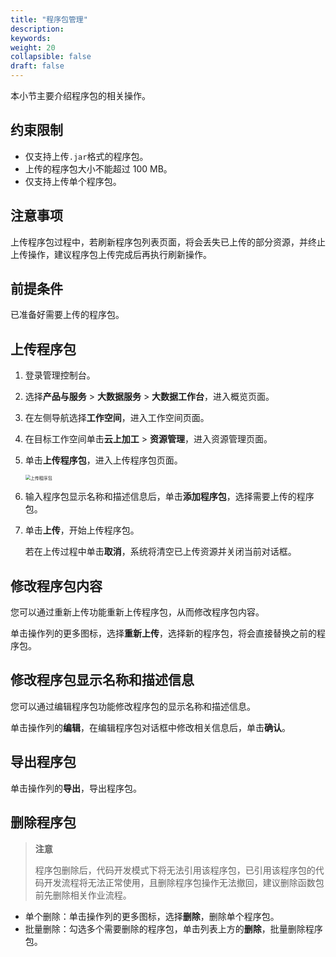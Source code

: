 ```yaml
---
title: "程序包管理"
description: 
keywords: 
weight: 20
collapsible: false
draft: false
---
```


本小节主要介绍程序包的相关操作。

## 约束限制

- 仅支持上传`.jar`格式的程序包。
- 上传的程序包大小不能超过 100 MB。
- 仅支持上传单个程序包。

## 注意事项

上传程序包过程中，若刷新程序包列表页面，将会丢失已上传的部分资源，并终止上传操作，建议程序包上传完成后再执行刷新操作。

## 前提条件

已准备好需要上传的程序包。

## 上传程序包

1. 登录管理控制台。
2. 选择**产品与服务** > **大数据服务** > **大数据工作台**，进入概览页面。
3. 在左侧导航选择**工作空间**，进入工作空间页面。
4. 在目标工作空间单击**云上加工** > **资源管理**，进入资源管理页面。
5. 单击**上传程序包**，进入上传程序包页面。
   
   <img src="/bigdata/dataplat/_images/upload_procedure.png" alt="上传程序包" style="zoom:50%;" />

6. 输入程序包显示名称和描述信息后，单击**添加程序包**，选择需要上传的程序包。
7. 单击**上传**，开始上传程序包。
   
   若在上传过程中单击**取消**，系统将清空已上传资源并关闭当前对话框。

## 修改程序包内容

您可以通过重新上传功能重新上传程序包，从而修改程序包内容。

单击操作列的更多图标，选择**重新上传**，选择新的程序包，将会直接替换之前的程序包。

## 修改程序包显示名称和描述信息

您可以通过编辑程序包功能修改程序包的显示名称和描述信息。

单击操作列的**编辑**，在编辑程序包对话框中修改相关信息后，单击**确认**。

## 导出程序包

单击操作列的**导出**，导出程序包。

## 删除程序包

> **注意**
> 
> 程序包删除后，代码开发模式下将无法引用该程序包，已引用该程序包的代码开发流程将无法正常使用，且删除程序包操作无法撤回，建议删除函数包前先删除相关作业流程。

- 单个删除：单击操作列的更多图标，选择**删除**，删除单个程序包。
- 批量删除：勾选多个需要删除的程序包，单击列表上方的**删除**，批量删除程序包。